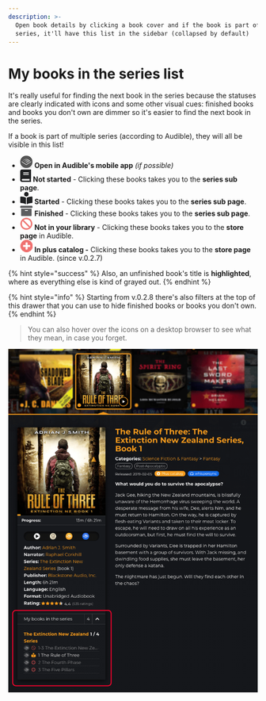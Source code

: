 ```yaml
---
description: >-
  Open book details by clicking a book cover and if the book is part of a
  series, it'll have this list in the sidebar (collapsed by default)
---
```


# My books in the series list

It's really useful for finding the next book in the series because the statuses are clearly indicated with icons and some other visual cues: finished books and books you don't own are dimmer so it's easier to find the next book in the series.

If a book is part of multiple series (according to Audible), they will all be visible in this list!

* <img src="../.gitbook/assets/icon-open-in-app.jpg" alt="" data-size="original"> **Open in Audible's mobile app** _(if possible)_
* <img src="../.gitbook/assets/icon-not-started.jpg" alt="" data-size="original"> **Not started** - Clicking these books takes you to the **series sub page**.
* <img src="../.gitbook/assets/icon-started.jpg" alt="" data-size="original"> **Started** - Clicking these books takes you to the **series sub page**.
* <img src="../.gitbook/assets/icon-finished.jpg" alt="" data-size="original"> **Finished** - Clicking these books takes you to the **series sub page**.
* <img src="../.gitbook/assets/icon-not-in-library.jpg" alt="" data-size="original"> **Not in your library** - Clicking these books takes you to the **store page** in Audible.
* <img src="../.gitbook/assets/icon-in-plus-catalog.png" alt="" data-size="original"> **In plus catalog -** Clicking these books takes you to the **store page** in Audible. (since v.0.2.7)

{% hint style="success" %}
Also, an unfinished book's title is **highlighted**, where as everything else is kind of grayed out.
{% endhint %}

{% hint style="info" %}
Starting from v.0.2.8 there's also filters at the top of this drawer that you can use to hide finished books or books you don't own.
{% endhint %}

> You can also hover over the icons on a desktop browser to see what they mean, in case you forget.

![](../.gitbook/assets/ale-my-books-in-the-series-list.png)
